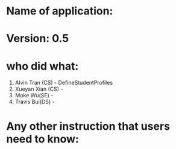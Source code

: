 # Name of application: 
# Version: 0.5

# who did what:
1. Alvin Tran (CS) - DefineStudentProfiles
2. Xueyan Xian (CS) - 
3. Moke Wu(SE) - 
4. Travis Bui(DS) - 



# Any other instruction that users need to know:










